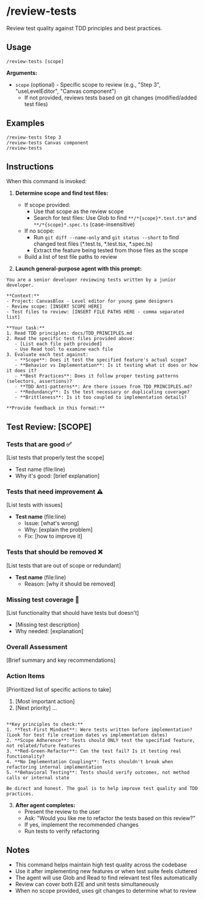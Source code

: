 # /review-tests

Review test quality against TDD principles and best practices.

## Usage

```
/review-tests [scope]
```

**Arguments:**
- `scope` (optional) - Specific scope to review (e.g., "Step 3", "useLevelEditor", "Canvas component")
  - If not provided, reviews tests based on git changes (modified/added test files)

## Examples

```
/review-tests Step 3
/review-tests Canvas component
/review-tests
```

## Instructions

When this command is invoked:

1. **Determine scope and find test files:**
   - If scope provided:
     - Use that scope as the review scope
     - Search for test files: Use Glob to find `**/*{scope}*.test.ts*` and `**/*{scope}*.spec.ts` (case-insensitive)
   - If no scope:
     - Run `git diff --name-only` and `git status --short` to find changed test files (*.test.ts, *.test.tsx, *.spec.ts)
     - Extract the feature being tested from those files as the scope
   - Build a list of test file paths to review

2. **Launch general-purpose agent with this prompt:**

```
You are a senior developer reviewing tests written by a junior developer.

**Context:**
- Project: CanvasBlox - Level editor for young game designers
- Review scope: [INSERT SCOPE HERE]
- Test files to review: [INSERT FILE PATHS HERE - comma separated list]

**Your task:**
1. Read TDD principles: docs/TDD_PRINCIPLES.md
2. Read the specific test files provided above:
   - [List each file path provided]
   - Use Read tool to examine each file
3. Evaluate each test against:
   - **Scope**: Does it test the specified feature's actual scope?
   - **Behavior vs Implementation**: Is it testing what it does or how it does it?
   - **Best Practices**: Does it follow proper testing patterns (selectors, assertions)?
   - **TDD Anti-patterns**: Are there issues from TDD_PRINCIPLES.md?
   - **Redundancy**: Is the test necessary or duplicating coverage?
   - **Brittleness**: Is it too coupled to implementation details?

**Provide feedback in this format:**
```
## Test Review: [SCOPE]

### Tests that are good ✅
[List tests that properly test the scope]
- Test name (file:line)
- Why it's good: [brief explanation]

### Tests that need improvement ⚠️
[List tests with issues]
- **Test name** (file:line)
  - Issue: [what's wrong]
  - Why: [explain the problem]
  - Fix: [how to improve it]

### Tests that should be removed ❌
[List tests that are out of scope or redundant]
- **Test name** (file:line)
  - Reason: [why it should be removed]

### Missing test coverage 📝
[List functionality that should have tests but doesn't]
- [Missing test description]
- Why needed: [explanation]

### Overall Assessment
[Brief summary and key recommendations]

### Action Items
[Prioritized list of specific actions to take]
1. [Most important action]
2. [Next priority]
...
```

**Key principles to check:**
1. **Test-First Mindset**: Were tests written before implementation? (Look for test file creation dates vs implementation dates)
2. **Scope Adherence**: Tests should ONLY test the specified feature, not related/future features
3. **Red-Green-Refactor**: Can the test fail? Is it testing real functionality?
4. **No Implementation Coupling**: Tests shouldn't break when refactoring internal implementation
5. **Behavioral Testing**: Tests should verify outcomes, not method calls or internal state

Be direct and honest. The goal is to help improve test quality and TDD practices.
```

3. **After agent completes:**
   - Present the review to the user
   - Ask: "Would you like me to refactor the tests based on this review?"
   - If yes, implement the recommended changes
   - Run tests to verify refactoring

## Notes

- This command helps maintain high test quality across the codebase
- Use it after implementing new features or when test suite feels cluttered
- The agent will use Glob and Read to find relevant test files automatically
- Review can cover both E2E and unit tests simultaneously
- When no scope provided, uses git changes to determine what to review
